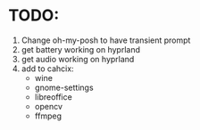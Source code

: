 # TODO:
1. Change oh-my-posh to have transient prompt
2. get battery working on hyprland
3. get audio working on hyprland
4. add to cahcix:
    - wine
    - gnome-settings
    - libreoffice
    - opencv
    - ffmpeg


